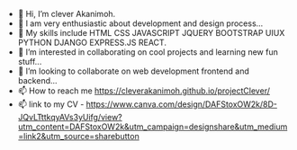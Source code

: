 - 👋 Hi, I’m clever Akanimoh.
- 🌱 I am very enthusiastic about development and design process...
- 💞️ My skills include HTML CSS JAVASCRIPT JQUERY BOOTSTRAP UIUX PYTHON DJANGO EXPRESS.JS REACT.
- 👀 I’m interested in collaborating on cool projects and learning new fun stuff...
- 💞️ I’m looking to collaborate on web development frontend and backend...
- 📫 How to reach me https://cleverakanimoh.github.io/projectClever/
- 📫 link to my CV - https://www.canva.com/design/DAFStoxOW2k/8D-JQvLTttkqyAVs3yUifg/view?utm_content=DAFStoxOW2k&utm_campaign=designshare&utm_medium=link2&utm_source=sharebutton
